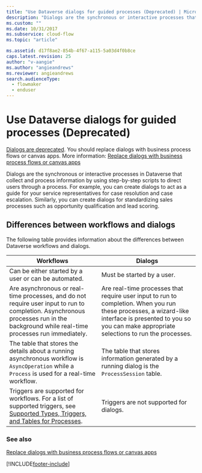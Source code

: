 ```yaml
---
title: "Use Dataverse dialogs for guided processes (Deprecated) | MicrosoftDocs"
description: "Dialogs are the synchronous or interactive processes that collect and process information by using step-by-step scripts to direct users through a process"
ms.custom: ""
ms.date: 10/31/2017
ms.subservice: cloud-flow
ms.topic: "article"

ms.assetid: d17f8ae2-854b-4f67-a115-5a03d4f0b8ce
caps.latest.revision: 25
author: "v-aangie"
ms.author: "angieandrews"
ms.reviewer: angieandrews
search.audienceType: 
  - flowmaker
  - enduser
---
```

# Use Dataverse dialogs for guided processes (Deprecated)


[Dialogs are deprecated](/dynamics365/get-started/whats-new/customer-engagement/important-changes-coming#dialogs-are-deprecated). You should replace dialogs with business process flows or canvas apps. More information: [Replace dialogs with business process flows or canvas apps](replace-dialogs.md) 

Dialogs are the synchronous or interactive processes in Dataverse that collect and process information by using step-by-step scripts to direct users through a process. For example, you can create dialogs to act as a guide for your service representatives for case resolution and case escalation. Similarly, you can create dialogs for standardizing sales processes such as opportunity qualification and lead scoring.

## Differences between workflows and dialogs

The following table provides information about the differences between Dataverse workflows and dialogs.  


| Workflows     |    Dialogs      |
|---------------|--------------|
|                                                                                                  Can be either started by a user or can be automated.                                                                                                   |                                                                                          Must be started by a user.                                                                                          |
|                                  Are asynchronous or real-time processes, and do not require user input to run to completion. Asynchronous processes run in the background while real-time processes run immediately.                                   | Are real-time processes that require user input to run to completion. When you run these processes, a wizard-like interface is presented to you so you can make appropriate selections to run the processes. |
|                                                    The table that stores the details about a running asynchronous workflow is `AsyncOperation` while a `Process` is used for a real-time workflow.                                                     |                                                       The table that stores information generated by a running dialog is the `ProcessSession` table.                                                       |
|                  Triggers are supported for workflows. For a list of supported triggers, see [Supported Types, Triggers, and Tables for Processes](/dynamics365/customer-engagement/developer/supported-types-triggers-entities-actions-processes).                   |                                                                                   Triggers are not supported for dialogs.                                                                                    |
  
### See also
[Replace dialogs with business process flows or canvas apps](replace-dialogs.md)


[!INCLUDE[footer-include](includes/footer-banner.md)]
